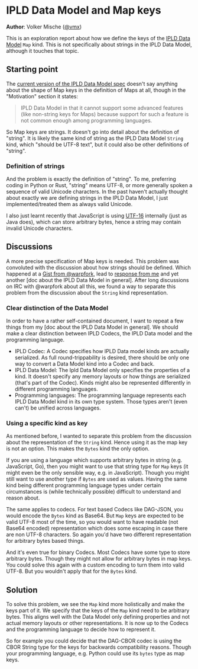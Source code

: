 IPLD Data Model and Map keys
============================

**Author**: Volker Mische ([@vmx])

This is an exploration report about how we define the keys of the [IPLD Data Model] `Map` kind. This is not specifically about strings in the IPLD Data Model, although it touches that topic.


Starting point
--------------

The [current version of the IPLD Data Model spec] doesn't say anything about the shape of Map keys in the definition of Maps at all, though in the "Motivation" section it states:

> IPLD Data Model in that it cannot support some advanced features (like non-string keys for Maps) because support for such a feature is not common enough among programming languages.

So Map keys are strings. It doesn't go into detail about the definition of "string". It is likely the same kind of string as the IPLD Data Model `String` kind, which "should be UTF-8 text", but it could also be other definitions of "string".


### Definition of strings

And the problem is exactly the definition of "string". To me, preferring coding in Python or Rust, "string" means UTF-8, or more generally spoken a sequence of valid Unicode characters. In the past haven't actually thought about exactly we are defining strings in the IPLD Data Model, I just implemented/treated them as always valid Unicode.

I also just learnt recently that JavaScript is using [UTF-16] internally (just as Java does), which can store arbitrary bytes, hence a string may contain invalid Unicode characters.


Discussions
-----------

A more precise specification of Map keys is needed. This problem was convoluted with the discussion about how strings should be defined. Which happened at a [Gist from @warpfork], lead to [response from me] and yet another [doc about the IPLD Data Model in general]. After long discussions on IRC with @warpfork about all this, we found a way to separate this problem from the discussion about the `String` kind representation.


### Clear distinction of the Data Model

In order to have a rather self-contained document, I want to repeat a few things from my [doc about the IPLD Data Model in general]. We should make a clear distinction between IPLD Codecs, the IPLD Data model and the programming language.

 - IPLD Codec: A Codec specifies how IPLD Data model kinds are actually serialized. As full round-trippability is desired, there should be only one way to convert a Data Model kind into a Codec and back.
 - IPLD Data Model: The Ipld Data Model only specifies the properties of a kind. It doesn't specify any memory layouts or how things are serialized (that's part of the Codec). Kinds might also be represented differently in different programming languages.
 - Programming languages: The programming language represents each IPLD Data Model kind in its own type system. Those types aren't (even can't) be unified across languages.


### Using a specific kind as key

As mentioned before, I wanted to separate this problem from the discussion about the representation of the `String` kind. Hence using it as the map key is not an option. This makes the `Bytes` kind the only option.

If you are using a language which supports arbitrary bytes in string (e.g. JavaScript, Go), then you might want to use that string type for `Map` keys (it might even be the only sensible way, e.g. in JavaScript). Though you might still want to use another type if `Bytes` are used as values. Having the same kind being different programming language types under certain circumstances is (while technically possible) difficult to understand and reason about.

The same applies to codecs. For text based Codecs like DAG-JSON, you would encode the `Bytes` kind as Base64. But `Map` keys are expected to be valid UTF-8 most of the time, so you would want to have readable (not Base64 encoded) representation which does some escaping in case there are non UTF-8 characters. So again you'd have two different representation for arbitrary bytes based things.

And it's even true for binary Codecs. Most Codecs have some type to store arbitrary bytes. Though they might not allow for arbitrary bytes in map keys. You could solve this again with a custom encoding to turn them into valid UTF-8. But you wouldn't apply that for the `Bytes` kind.


Solution
--------

To solve this problem, we see the `Map` kind more holistically and make the keys part of it. We specify that the keys of the `Map` kind need to be arbitrary bytes. This aligns well with the Data Model only defining properties and not actual memory layouts or other representations. It is now up to the Codecs and the programming language to decide how to represent it.

So for example you could decide that the DAG-CBOR codec is using the CBOR String type for the keys for backwards compatibility reasons. Though your programming language, e.g. Python could use its `bytes` type as map keys.


[@vmx]: https://github.com/vmx
[IPLD Data Model]: https://specs.ipld.io/data-model-layer/data-model.html
[current version of the IPLD Data Model spec]: https://github.com/ipld/specs/blob/fd3697982f031405ffa00fff71801d3759d06f1f/data-model-layer/data-model.md
[UTF-16]: https://en.wikipedia.org/wiki/UTF-16
[Gist from @warpfork]: https://gist.github.com/warpfork/3aea1c0f60d0d27ab03d1bd24cc05f35
[response from me]: https://gist.github.com/vmx/9eb56f525370d405bf5155a0aa5be3b9
[yet another doc about the IPLD Data Model in general]: https://github.com/ipld/specs/pull/324
